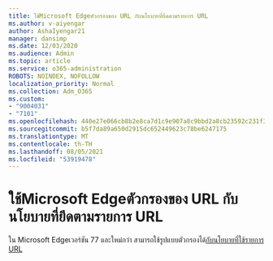 ```yaml
---
title: ใช้Microsoft Edgeตัวกรองของ URL กับนโยบายที่ยึดตามรายการ URL
ms.author: v-aiyengar
author: AshaIyengar21
manager: dansimp
ms.date: 12/03/2020
ms.audience: Admin
ms.topic: article
ms.service: o365-administration
ROBOTS: NOINDEX, NOFOLLOW
localization_priority: Normal
ms.collection: Adm_O365
ms.custom:
- "9004031"
- "7101"
ms.openlocfilehash: 440e27e066cb8b2e8ca7d1c9e907a8c9bbd2a8cb23592c231f343442ff9e06d8
ms.sourcegitcommit: b5f7da89a650d2915dc652449623c78be6247175
ms.translationtype: MT
ms.contentlocale: th-TH
ms.lasthandoff: 08/05/2021
ms.locfileid: "53919478"
---
```

# <a name="use-microsoft-edges-filter-format-for-url-list-based-policies"></a>ใช้Microsoft Edgeตัวกรองของ URL กับนโยบายที่ยึดตามรายการ URL

ใน Microsoft Edgeเวอร์ชัน 77 และใหม่กว่า สามารถใช้รูปแบบตัวกรองได้[กับนโยบายที่ใช้รายการ URL](https://go.microsoft.com/fwlink/?linkid=2135179)